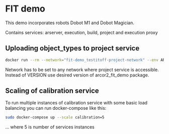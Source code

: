 
# FIT demo

This demo incorporates robots Dobot M1 and Dobot Magician. 

Contains services: arserver, execution, build, project and execution proxy 

## Uploading object_types to project service

```bash
docker run --rm --network="fit-demo_testitoff-project-network" --env ARCOR2_PROJECT_SERVICE_URL=http://project:10000 arcor2/arcor2_upload_fit_demo:VERSION
```
Network has to be set to any network where project service is accessible. Instead of VERSION use desired version of arcor2_fit_demo package. 

## Scaling of calibration service

To run multiple instances of calibration service with some basic load balancing you can run docker-compose like this:

```bash
sudo docker-compose up --scale calibration=5
```
... where 5 is number of services instances
